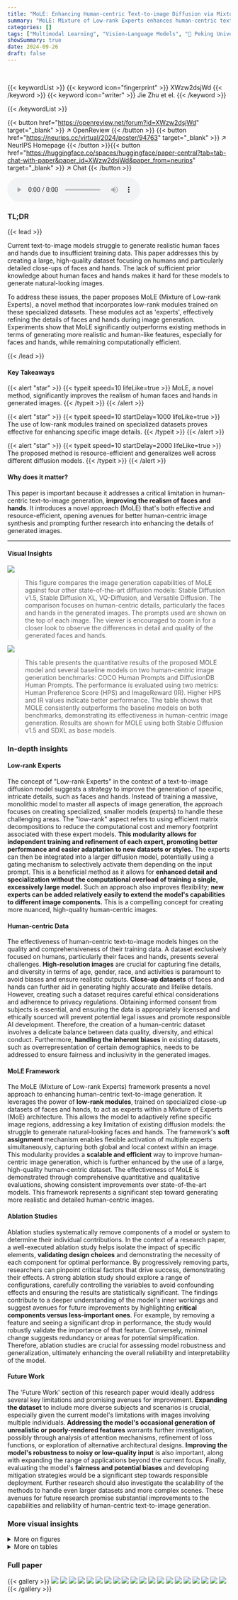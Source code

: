 ```yaml
---
title: "MoLE: Enhancing Human-centric Text-to-image Diffusion via Mixture of  Low-rank Experts"
summary: "MoLE: Mixture of Low-rank Experts enhances human-centric text-to-image diffusion models by using low-rank modules trained on high-quality face and hand datasets to improve the realism of faces and han..."
categories: []
tags: ["Multimodal Learning", "Vision-Language Models", "🏢 Peking University",]
showSummary: true
date: 2024-09-26
draft: false
---
```


<br>

{{< keywordList >}}
{{< keyword icon="fingerprint" >}} XWzw2dsjWd {{< /keyword >}}
{{< keyword icon="writer" >}} Jie Zhu et el. {{< /keyword >}}
 
{{< /keywordList >}}

{{< button href="https://openreview.net/forum?id=XWzw2dsjWd" target="_blank" >}}
↗ OpenReview
{{< /button >}}
{{< button href="https://neurips.cc/virtual/2024/poster/94763" target="_blank" >}}
↗ NeurIPS Homepage
{{< /button >}}{{< button href="https://huggingface.co/spaces/huggingface/paper-central?tab=tab-chat-with-paper&paper_id=XWzw2dsjWd&paper_from=neurips" target="_blank" >}}
↗ Chat
{{< /button >}}



<audio controls>
    <source src="https://ai-paper-reviewer.com/XWzw2dsjWd/podcast.wav" type="audio/wav">
    Your browser does not support the audio element.
</audio>


### TL;DR


{{< lead >}}

Current text-to-image models struggle to generate realistic human faces and hands due to insufficient training data. This paper addresses this by creating a large, high-quality dataset focusing on humans and particularly detailed close-ups of faces and hands.  The lack of sufficient prior knowledge about human faces and hands makes it hard for these models to generate natural-looking images.

To address these issues, the paper proposes MoLE (Mixture of Low-rank Experts), a novel method that incorporates low-rank modules trained on these specialized datasets.  These modules act as 'experts', effectively refining the details of faces and hands during image generation.  Experiments show that MoLE significantly outperforms existing methods in terms of generating more realistic and human-like features, especially for faces and hands, while remaining computationally efficient.

{{< /lead >}}


#### Key Takeaways

{{< alert "star" >}}
{{< typeit speed=10 lifeLike=true >}} MoLE, a novel method, significantly improves the realism of human faces and hands in generated images. {{< /typeit >}}
{{< /alert >}}

{{< alert "star" >}}
{{< typeit speed=10 startDelay=1000 lifeLike=true >}} The use of low-rank modules trained on specialized datasets proves effective for enhancing specific image details. {{< /typeit >}}
{{< /alert >}}

{{< alert "star" >}}
{{< typeit speed=10 startDelay=2000 lifeLike=true >}} The proposed method is resource-efficient and generalizes well across different diffusion models. {{< /typeit >}}
{{< /alert >}}

#### Why does it matter?
This paper is important because it addresses a critical limitation in human-centric text-to-image generation, **improving the realism of faces and hands**.  It introduces a novel approach (MoLE) that's both effective and resource-efficient, opening avenues for better human-centric image synthesis and prompting further research into enhancing the details of generated images.

------
#### Visual Insights



![](https://ai-paper-reviewer.com/XWzw2dsjWd/figures_0_1.jpg)

> This figure compares the image generation capabilities of MoLE against four other state-of-the-art diffusion models: Stable Diffusion v1.5, Stable Diffusion XL, VQ-Diffusion, and Versatile Diffusion.  The comparison focuses on human-centric details, particularly the faces and hands in the generated images. The prompts used are shown on the top of each image.  The viewer is encouraged to zoom in for a closer look to observe the differences in detail and quality of the generated faces and hands.





![](https://ai-paper-reviewer.com/XWzw2dsjWd/tables_6_1.jpg)

> This table presents the quantitative results of the proposed MOLE model and several baseline models on two human-centric image generation benchmarks: COCO Human Prompts and DiffusionDB Human Prompts.  The performance is evaluated using two metrics: Human Preference Score (HPS) and ImageReward (IR).  Higher HPS and IR values indicate better performance.  The table shows that MOLE consistently outperforms the baseline models on both benchmarks, demonstrating its effectiveness in human-centric image generation.  Results are shown for MOLE using both Stable Diffusion v1.5 and SDXL as base models.





### In-depth insights


#### Low-rank Experts
The concept of "Low-rank Experts" in the context of a text-to-image diffusion model suggests a strategy to improve the generation of specific, intricate details, such as faces and hands.  Instead of training a massive, monolithic model to master all aspects of image generation, the approach focuses on creating specialized, smaller models (experts) to handle these challenging areas.  The "low-rank" aspect refers to using efficient matrix decompositions to reduce the computational cost and memory footprint associated with these expert models. **This modularity allows for independent training and refinement of each expert, promoting better performance and easier adaptation to new datasets or styles.** The experts can then be integrated into a larger diffusion model, potentially using a gating mechanism to selectively activate them depending on the input prompt.  This is a beneficial method as it allows for **enhanced detail and specialization without the computational overload of training a single, excessively large model.**  Such an approach also improves flexibility;  **new experts can be added relatively easily to extend the model's capabilities to different image components.** This is a compelling concept for creating more nuanced, high-quality human-centric images.

#### Human-centric Data
The effectiveness of human-centric text-to-image models hinges on the quality and comprehensiveness of their training data.  A dataset exclusively focused on humans, particularly their faces and hands, presents several challenges. **High-resolution images** are crucial for capturing fine details, and diversity in terms of age, gender, race, and activities is paramount to avoid biases and ensure realistic outputs.  **Close-up datasets** of faces and hands can further aid in generating highly accurate and lifelike details.  However, creating such a dataset requires careful ethical considerations and adherence to privacy regulations. Obtaining informed consent from subjects is essential, and ensuring the data is appropriately licensed and ethically sourced will prevent potential legal issues and promote responsible AI development.  Therefore, the creation of a human-centric dataset involves a delicate balance between data quality, diversity, and ethical conduct.  Furthermore, **handling the inherent biases** in existing datasets, such as overrepresentation of certain demographics, needs to be addressed to ensure fairness and inclusivity in the generated images.

#### MoLE Framework
The MoLE (Mixture of Low-rank Experts) framework presents a novel approach to enhancing human-centric text-to-image generation.  It leverages the power of **low-rank modules**, trained on specialized close-up datasets of faces and hands, to act as experts within a Mixture of Experts (MoE) architecture. This allows the model to adaptively refine specific image regions, addressing a key limitation of existing diffusion models: the struggle to generate natural-looking faces and hands. The framework's **soft assignment** mechanism enables flexible activation of multiple experts simultaneously, capturing both global and local context within an image.  This modularity provides a **scalable and efficient** way to improve human-centric image generation, which is further enhanced by the use of a large, high-quality human-centric dataset.  The effectiveness of MoLE is demonstrated through comprehensive quantitative and qualitative evaluations, showing consistent improvements over state-of-the-art models.  This framework represents a significant step toward generating more realistic and detailed human-centric images.

#### Ablation Studies
Ablation studies systematically remove components of a model or system to determine their individual contributions.  In the context of a research paper, a well-executed ablation study helps isolate the impact of specific elements, **validating design choices** and demonstrating the necessity of each component for optimal performance.  By progressively removing parts, researchers can pinpoint critical factors that drive success, demonstrating their effects.  A strong ablation study should explore a range of configurations, carefully controlling the variables to avoid confounding effects and ensuring the results are statistically significant. The findings contribute to a deeper understanding of the model's inner workings and suggest avenues for future improvements by highlighting **critical components versus less-important ones**.  For example, by removing a feature and seeing a significant drop in performance, the study would robustly validate the importance of that feature. Conversely, minimal change suggests redundancy or areas for potential simplification.  Therefore, ablation studies are crucial for assessing model robustness and generalization, ultimately enhancing the overall reliability and interpretability of the model.

#### Future Work
The 'Future Work' section of this research paper would ideally address several key limitations and promising avenues for improvement.  **Expanding the dataset** to include more diverse subjects and scenarios is crucial, especially given the current model's limitations with images involving multiple individuals.  **Addressing the model's occasional generation of unrealistic or poorly-rendered features** warrants further investigation, possibly through analysis of attention mechanisms, refinement of loss functions, or exploration of alternative architectural designs.  **Improving the model's robustness to noisy or low-quality input** is also important, along with expanding the range of applications beyond the current focus.  Finally, evaluating the model's **fairness and potential biases** and developing mitigation strategies would be a significant step towards responsible deployment.  Further research should also investigate the scalability of the methods to handle even larger datasets and more complex scenes.  These avenues for future research promise substantial improvements to the capabilities and reliability of human-centric text-to-image generation.


### More visual insights

<details>
<summary>More on figures
</summary>


![](https://ai-paper-reviewer.com/XWzw2dsjWd/figures_1_1.jpg)

> This figure demonstrates the concept of low-rank refinement which inspires the Mixture of Low-rank Experts (MoLE) method.  Two low-rank modules are trained separately on face and hand datasets (Celeb-HQ and 11k Hands datasets). When applied to an image at the appropriate scale, these modules refine the corresponding face and hand regions respectively, showing improved realism. This observation forms the foundation for using low-rank modules as experts in the MoLE model, which adaptively refines specific image parts.


![](https://ai-paper-reviewer.com/XWzw2dsjWd/figures_2_1.jpg)

> This figure shows examples of images from the three subsets of the human-centric dataset used in the paper: human-in-the-scene images, close-up face images, and close-up hand images.  The human-in-the-scene images show people in a variety of settings and activities, while the close-up images focus on facial features and hand gestures. The diversity in pose, activity, and background is highlighted to showcase the variety within the dataset.


![](https://ai-paper-reviewer.com/XWzw2dsjWd/figures_3_1.jpg)

> This figure compares the performance of four different image captioning models: BLIP2, ClipCap, MiniGPT-4, and LLaVA.  Each model is given the same image and asked to generate a caption. The figure shows that LLaVA produces the most accurate and detailed captions, while the other models often make mistakes or provide less detail.  Because of this, the authors choose LLaVA to caption their dataset.


![](https://ai-paper-reviewer.com/XWzw2dsjWd/figures_5_1.jpg)

> This figure illustrates the framework of the Mixture of Low-rank Experts (MoLE) method.  It shows three stages. Stage 1 involves fine-tuning a UNet on a human-centric dataset.  Stage 2 trains two separate low-rank experts, one for faces and one for hands, using close-up datasets.  Stage 3 incorporates a soft mixture assignment mechanism within the UNet, combining the outputs of the low-rank experts based on both global and local gating networks to adaptively refine the generation process.  The figure highlights the key components, including the input (X), UNet layers, low-rank modules (A, B, A', B'), gating networks, and the final output (X').


![](https://ai-paper-reviewer.com/XWzw2dsjWd/figures_6_1.jpg)

> The figure shows the results of a user study evaluating the performance of the MoLE model in four aspects: alignment, hand quality, face quality, and overall quality.  The bar chart visually compares the performance of different models, including SD v1.5, Stage 1 (fine-tuning on the human-centric dataset), and the MoLE model itself.  Each bar represents the percentage of users who rated the corresponding model as superior in that particular aspect.  The results highlight the improvement achieved by MoLE over the baseline SD v1.5 model and the intermediate stage of fine-tuning.


![](https://ai-paper-reviewer.com/XWzw2dsjWd/figures_7_1.jpg)

> This figure shows the results of image generation at different stages of the MOLE model.  The top row shows images generated using the prompt 'a woman in a purple top pulling food out of an oven.' The bottom row shows images generated using the prompt 'smiling woman in red top putting items in a box.'  Each column represents a different stage of the MOLE process: SD v1.5 (the base model), Stage 1 (fine-tuning on the human-centric dataset), Stage 2 (low-rank expert generation), and MOLE (the final model). The figure visually demonstrates the improvement in image quality and realism achieved by each stage of the MOLE process, particularly in the details of the woman's face and hands.


![](https://ai-paper-reviewer.com/XWzw2dsjWd/figures_8_1.jpg)

> This figure visualizes the behavior of global and local assignment weights in MoLE during the image generation process.  Panel (a) shows the average global scalar for close-up face images, (b) for close-up hand images, and (c) for images containing both.  Panel (d) shows heatmaps of the local assignment weights for both the face and hand experts over different inference steps. The results demonstrate that the global assignment weights are content-aware, prioritizing the relevant expert based on the image content. Local assignment weights dynamically adjust, refining details over the steps.


![](https://ai-paper-reviewer.com/XWzw2dsjWd/figures_14_1.jpg)

> This figure shows examples of images from the human-centric dataset used in the paper.  The dataset is divided into three subsets: human-in-the-scene images (showing people in various settings), close-up face images, and close-up hand images. This diversity in the dataset is intended to improve the model's ability to generate realistic human-centric images.


![](https://ai-paper-reviewer.com/XWzw2dsjWd/figures_15_1.jpg)

> This figure shows a comparison of images generated by MoLE and HyperHuman, a state-of-the-art method, to highlight the superior quality of MoLE's human-centric image generation.  Each pair of images shows the same prompt being applied to both models, allowing for a direct visual assessment of the differences in image quality. MoLE's images often display more realistic features, especially in the faces and hands, showcasing its ability to create more natural and lifelike results.


![](https://ai-paper-reviewer.com/XWzw2dsjWd/figures_15_2.jpg)

> This figure provides a visual comparison of image generation results between the proposed MoLE model and the HanDiffuser model. Three example prompts are used: 1. A woman showing thumbs-up gesture. 2. A man in a suit holding a card. 3. A disappointed man wearing a camera. Each row shows the result of the corresponding prompt generated by each model, allowing a direct comparison of their respective image generation capabilities.


![](https://ai-paper-reviewer.com/XWzw2dsjWd/figures_16_1.jpg)

> This figure visualizes the global and local assignment weights used in the MoLE model during different inference steps.  The graphs show the averaged global scalar values for close-up face images, close-up hand images, and images containing both faces and hands.  Additionally, it includes a visualization of the score maps from the face and hand experts at various inference steps to illustrate how the model focuses on different aspects of the image as the generation progresses. The changing values of the global and local weights indicate the adaptive activation of the face and hand experts during the image generation process.


![](https://ai-paper-reviewer.com/XWzw2dsjWd/figures_17_1.jpg)

> This figure compares the image generation results of MoLE with four other state-of-the-art diffusion models: SD v1.5, SD-XL, VQ-Diffusion, and Versatile Diffusion.  The comparison focuses on the generation of human-centric details, particularly faces and hands. The user is encouraged to zoom in to better appreciate the differences in image quality and realism, especially regarding the detail and naturalness of the faces and hands generated by each model.  MoLE aims to improve the generation of these fine details, which often present challenges for diffusion models.


![](https://ai-paper-reviewer.com/XWzw2dsjWd/figures_17_2.jpg)

> This figure compares the image generation capabilities of MoLE with other state-of-the-art diffusion models such as SD v1.5, SDXL, VQ-Diffusion, and Versatile Diffusion.  For a given text prompt, each model generates an image. The figure visually demonstrates the differences in image quality, detail, and overall realism across these models. The comparison highlights MoLE's improved ability to generate high-quality, detailed images, especially in human-centric scenes.


![](https://ai-paper-reviewer.com/XWzw2dsjWd/figures_18_1.jpg)

> This figure compares the image generation results of MoLE with other state-of-the-art diffusion models, such as Stable Diffusion v1.5, SD-XL, and VQ-Diffusion.  The focus is on the detail and realism of generated faces and hands.  The prompt used to generate each image is displayed above each image. Zooming in reveals the subtle differences in detail, particularly in the rendering of faces and hands.


![](https://ai-paper-reviewer.com/XWzw2dsjWd/figures_19_1.jpg)

> This figure compares the image generation results of MoLE with other state-of-the-art diffusion models, namely Stable Diffusion v1.5, SD-XL, VQ-Diffusion, and Versatile Diffusion.  The comparison focuses on human-centric details, particularly the faces and hands, highlighting MoLE's ability to generate more natural and realistic representations of these features compared to existing methods.  The caption encourages viewers to zoom in for a closer examination of the facial and hand details.


![](https://ai-paper-reviewer.com/XWzw2dsjWd/figures_19_2.jpg)

> Figure 16(a) shows an example of an unrealistically generated image, which demonstrates a failure case of the MoLE model. Figure 16(b) presents a visualization of the average L2 norm of the outputs from face and hand experts over different timesteps.  The left panel displays the average L2 norm from the face expert, while the right panel shows the average L2 norm from the hand expert. Comparing the L2 norms between successful and failed image generation helps analyze the model's behavior and identify potential causes of failure.  The x-axis represents timestep during image generation, while the y-axis represents the L2 norm of the expert's output.


![](https://ai-paper-reviewer.com/XWzw2dsjWd/figures_20_1.jpg)

> This figure compares the image generation capabilities of MoLE with other state-of-the-art diffusion models, such as Stable Diffusion v1.5, SD-XL, and VQ-Diffusion.  The focus is on the detail and realism of generated faces and hands. The user is encouraged to zoom in for a closer look at the details to better appreciate the differences in quality.


![](https://ai-paper-reviewer.com/XWzw2dsjWd/figures_20_2.jpg)

> This figure compares the image generation capabilities of MoLE with several other popular diffusion models, namely Stable Diffusion v1.5, SD-XL, VQ-Diffusion, and Versatile Diffusion.  The images generated by each model are displayed side-by-side for a direct comparison, focusing on the details of the faces and hands. The caption suggests that viewers should zoom in to appreciate the differences more clearly.


![](https://ai-paper-reviewer.com/XWzw2dsjWd/figures_20_3.jpg)

> This figure compares the image generation results of MoLE with other state-of-the-art diffusion models, such as Stable Diffusion v1.5, SD-XL, VQ-Diffusion, and Versatile Diffusion.  The prompts used are not explicitly stated in the caption, but they are focused on human-centric details. The main point of the comparison is to highlight MoLE's superior ability to generate more natural-looking faces and hands. The instruction to 'zoom in for a better view' emphasizes the fine details generated by the different models, particularly in the challenging areas of face and hand rendering.


![](https://ai-paper-reviewer.com/XWzw2dsjWd/figures_20_4.jpg)

> This figure shows examples of images from the three subsets that constitute the human-centric dataset used in the paper. The first row shows human-in-scene images.  The second and third rows display close-up images of faces and hands, respectively, highlighting the diversity and quality of the data used to train the model.


![](https://ai-paper-reviewer.com/XWzw2dsjWd/figures_20_5.jpg)

> This figure compares the image generation results of MoLE with other state-of-the-art diffusion models, namely SD v1.5, SD-XL, VQ-Diffusion, and Versatile Diffusion.  The prompts used for image generation are not specified in the caption, but the focus is on a detailed comparison of the generated faces and hands. The authors suggest zooming in to better appreciate the differences in the level of detail and realism achieved by each model. MoLE aims to improve the realism and naturalness of human-centric image generation, particularly in the finer details of faces and hands.


![](https://ai-paper-reviewer.com/XWzw2dsjWd/figures_20_6.jpg)

> This figure compares the image generation results of MoLE with other state-of-the-art diffusion models, namely SD v1.5, SD-XL, VQ-Diffusion, and Versatile Diffusion.  The comparison focuses on the detail and realism of generated faces and hands, highlighting MoLE's superior performance in these aspects.  The instruction is to zoom in to better appreciate the differences.  The prompts used to generate these images are not provided in the caption.


![](https://ai-paper-reviewer.com/XWzw2dsjWd/figures_20_7.jpg)

> This figure compares the image generation results of MoLE with other state-of-the-art diffusion models, such as Stable Diffusion v1.5, SD-XL, and VQ-Diffusion.  The focus is on the detail and quality of the generated faces and hands. The caption encourages the viewer to zoom in for a closer inspection, highlighting that MoLE produces more realistic and natural-looking faces and hands compared to the other models.


![](https://ai-paper-reviewer.com/XWzw2dsjWd/figures_21_1.jpg)

> This figure showcases examples from the three subsets of the human-centric dataset used in the MoLE paper.  The first row shows images of people in various scenes, providing context and diversity of human activities. The second row displays close-up images of faces, highlighting the variations in facial features. The third row shows images of hands, emphasizing the range of hand positions and gestures. The diversity in these images is crucial for training the low-rank experts and enhancing the human-centric image generation quality.


![](https://ai-paper-reviewer.com/XWzw2dsjWd/figures_22_1.jpg)

> This figure compares the image generation results of MoLE with several other state-of-the-art diffusion models, including Stable Diffusion v1.5, SD-XL, VQ-Diffusion, and Versatile Diffusion.  The comparison focuses on the quality of generated faces and hands, highlighting MoLE's ability to produce more realistic and natural-looking results in these areas. The caption encourages the viewer to zoom in for a closer examination of the details, especially facial features and hands.


![](https://ai-paper-reviewer.com/XWzw2dsjWd/figures_22_2.jpg)

> This figure compares the image generation results of MoLE with several other diffusion models, including Stable Diffusion v1.5, Stable Diffusion XL, VQ-Diffusion, and Versatile Diffusion.  The comparison focuses particularly on the detail and naturalness of generated faces and hands. The user is prompted to zoom in for a better view to appreciate the differences more fully.  The images demonstrate MoLE’s superior performance in generating human-centric details.


![](https://ai-paper-reviewer.com/XWzw2dsjWd/figures_23_1.jpg)

> This figure shows examples of images from the three subsets of the human-centric dataset: human-in-the-scene images, close-up face images, and close-up hand images.  The purpose is to illustrate the diversity and high quality of images in the dataset, showing various poses, activities, backgrounds, and ages of people.  The close-up images highlight the detail captured, which is crucial for training the low-rank experts in the MoLE model.


![](https://ai-paper-reviewer.com/XWzw2dsjWd/figures_23_2.jpg)

> This figure shows examples from the three subsets of the human-centric dataset: human-in-the-scene images, close-up face images, and close-up hand images.  The images demonstrate the diversity of the dataset in terms of poses, activities, backgrounds, and demographics.


![](https://ai-paper-reviewer.com/XWzw2dsjWd/figures_23_3.jpg)

> This figure compares the image generation capabilities of MoLE against several other state-of-the-art diffusion models. The comparison focuses specifically on the generation of human faces and hands.  Each model was prompted to generate images based on the same text prompt, which is not specified in the image itself, though it's implied to be human centric. The images demonstrate how MoLE excels in generating more realistic and natural-looking faces and hands, showcasing its strengths in human-centric image generation.  Users are encouraged to zoom in to appreciate the details better.


![](https://ai-paper-reviewer.com/XWzw2dsjWd/figures_23_4.jpg)

> This figure shows a comparison of image generation results between MoLE and other state-of-the-art diffusion models, such as Stable Diffusion v1.5, SD-XL, VQ-Diffusion, and Versatile Diffusion. The comparison focuses on the generation of human-centric details, particularly faces and hands. The authors encourage viewers to zoom in on the images to observe subtle differences in detail and naturalness.


![](https://ai-paper-reviewer.com/XWzw2dsjWd/figures_23_5.jpg)

> This figure compares the image generation results of MoLE with other state-of-the-art diffusion models, such as Stable Diffusion v1.5, SD-XL, and VQ-Diffusion.  The comparison focuses particularly on the generation quality of human faces and hands.  The user is encouraged to zoom in on the images for a more detailed examination of the differences.


![](https://ai-paper-reviewer.com/XWzw2dsjWd/figures_23_6.jpg)

> This figure compares the image generation capabilities of the MoLE model with other state-of-the-art diffusion models, specifically focusing on the detail and realism of generated faces and hands.  The images demonstrate that MoLE produces superior results in terms of naturalness and detail, especially when compared to the faces and hands generated by other models.


![](https://ai-paper-reviewer.com/XWzw2dsjWd/figures_23_7.jpg)

> This figure compares the image generation results of MoLE with other state-of-the-art diffusion models, namely SD v1.5, SD-XL, VQ-Diffusion, and Versatile Diffusion.  The prompts used for image generation are provided above each image.  The figure emphasizes the detail in the face and hands, suggesting that MoLE produces more realistic and detailed results in these areas compared to other models. The instruction to 'zoom in for a better view' highlights the focus on fine-grained details.


![](https://ai-paper-reviewer.com/XWzw2dsjWd/figures_23_8.jpg)

> This figure compares the image generation capabilities of the MoLE model with other state-of-the-art diffusion models, such as SD v1.5, SD-XL, VQ-Diffusion, and Versatile Diffusion.  The comparison focuses on the detail and realism of generated human faces and hands. The user is encouraged to zoom in for a more detailed view to appreciate the differences in quality. MoLE is shown to generate more realistic and detailed human faces and hands than the other models.


![](https://ai-paper-reviewer.com/XWzw2dsjWd/figures_23_9.jpg)

> This figure compares the image generation capabilities of the proposed MoLE model with other state-of-the-art diffusion models, such as Stable Diffusion v1.5, SD-XL, VQ-Diffusion, and Versatile Diffusion.  The focus is on human-centric details, particularly the faces and hands, highlighting how MoLE produces more realistic and natural-looking results in these areas.  The caption encourages the viewer to zoom in to fully appreciate the differences.


![](https://ai-paper-reviewer.com/XWzw2dsjWd/figures_24_1.jpg)

> This figure compares the image generation results of the proposed MoLE model with other existing diffusion models, such as Stable Diffusion v1.5, SD-XL, VQ-Diffusion, and Versatile Diffusion.  The comparison highlights the superior performance of MoLE in generating human-centric images, particularly with respect to the details and naturalness of faces and hands. The caption encourages a closer look at the faces and hands to fully appreciate the differences.


![](https://ai-paper-reviewer.com/XWzw2dsjWd/figures_25_1.jpg)

> This figure compares the image generation capabilities of the MoLE model with several other state-of-the-art diffusion models.  The focus is on the quality of generated faces and hands, highlighting MoLE's superior performance in these areas.  The image shows multiple examples of prompts and the outputs generated by each model, making it easier to compare the results and appreciate the details. Users are encouraged to zoom in for a more detailed comparison.


![](https://ai-paper-reviewer.com/XWzw2dsjWd/figures_26_1.jpg)

> This figure compares the image generation capabilities of the MoLE model with several other state-of-the-art diffusion models.  The comparison focuses specifically on the generation of human faces and hands, highlighting MoLE's superior ability to generate realistic and detailed features in these areas.  Viewers are encouraged to zoom in on the images for a closer inspection.


</details>




<details>
<summary>More on tables
</summary>


![](https://ai-paper-reviewer.com/XWzw2dsjWd/tables_7_1.jpg)
> This table presents the results of an ablation study conducted on the COCO Human Prompts benchmark. The study evaluates the impact of each stage in the proposed MoLE method on the model's performance.  The metrics used are Human Preference Score (HPS) and ImageReward (IR). The rows represent different configurations of the model: SD v1.5 (baseline), SD v1.5 + Stage 1 (fine-tuning on human-centric dataset), SD v1.5 + Stage 1 + Stage 2 (adding low-rank experts), and SD v1.5 + Stage 1 + Stage 2 + Stage 3 (adding soft mixture assignment). The columns show the HPS and IR scores for each configuration. The table aims to demonstrate the contribution of each stage to the overall performance of the model.

![](https://ai-paper-reviewer.com/XWzw2dsjWd/tables_7_2.jpg)
> This table presents the ablation study results on different assignment manners in the MoLE model, specifically focusing on the COCO Human Prompts benchmark. It compares the performance of using only local assignment, only global assignment, and both local and global assignments.  The metrics used are Human Preference Score (HPS) and ImageReward (IR), both showing how well the generated images align with human preferences. The results demonstrate the impact of incorporating both local and global assignment strategies in improving image quality compared to using only one.

![](https://ai-paper-reviewer.com/XWzw2dsjWd/tables_14_1.jpg)
> This table compares the performance of MoLE and SD v1.5 on three different metrics: CLIP-T, FID, and Aesthetic Score.  The CLIP-T score measures the alignment between image and text caption. FID (Fréchet Inception Distance) quantifies the similarity between the generated images and real images. Finally, Aesthetic Score evaluates the aesthetic quality of generated images. The results show that MoLE outperforms SD v1.5 on CLIP-T and FID but performs slightly worse on Aesthetic Score.

</details>




### Full paper

{{< gallery >}}
<img src="https://ai-paper-reviewer.com/XWzw2dsjWd/1.png" class="grid-w50 md:grid-w33 xl:grid-w25" />
<img src="https://ai-paper-reviewer.com/XWzw2dsjWd/2.png" class="grid-w50 md:grid-w33 xl:grid-w25" />
<img src="https://ai-paper-reviewer.com/XWzw2dsjWd/3.png" class="grid-w50 md:grid-w33 xl:grid-w25" />
<img src="https://ai-paper-reviewer.com/XWzw2dsjWd/4.png" class="grid-w50 md:grid-w33 xl:grid-w25" />
<img src="https://ai-paper-reviewer.com/XWzw2dsjWd/5.png" class="grid-w50 md:grid-w33 xl:grid-w25" />
<img src="https://ai-paper-reviewer.com/XWzw2dsjWd/6.png" class="grid-w50 md:grid-w33 xl:grid-w25" />
<img src="https://ai-paper-reviewer.com/XWzw2dsjWd/7.png" class="grid-w50 md:grid-w33 xl:grid-w25" />
<img src="https://ai-paper-reviewer.com/XWzw2dsjWd/8.png" class="grid-w50 md:grid-w33 xl:grid-w25" />
<img src="https://ai-paper-reviewer.com/XWzw2dsjWd/9.png" class="grid-w50 md:grid-w33 xl:grid-w25" />
<img src="https://ai-paper-reviewer.com/XWzw2dsjWd/10.png" class="grid-w50 md:grid-w33 xl:grid-w25" />
<img src="https://ai-paper-reviewer.com/XWzw2dsjWd/11.png" class="grid-w50 md:grid-w33 xl:grid-w25" />
<img src="https://ai-paper-reviewer.com/XWzw2dsjWd/12.png" class="grid-w50 md:grid-w33 xl:grid-w25" />
<img src="https://ai-paper-reviewer.com/XWzw2dsjWd/13.png" class="grid-w50 md:grid-w33 xl:grid-w25" />
<img src="https://ai-paper-reviewer.com/XWzw2dsjWd/14.png" class="grid-w50 md:grid-w33 xl:grid-w25" />
<img src="https://ai-paper-reviewer.com/XWzw2dsjWd/15.png" class="grid-w50 md:grid-w33 xl:grid-w25" />
<img src="https://ai-paper-reviewer.com/XWzw2dsjWd/16.png" class="grid-w50 md:grid-w33 xl:grid-w25" />
<img src="https://ai-paper-reviewer.com/XWzw2dsjWd/17.png" class="grid-w50 md:grid-w33 xl:grid-w25" />
<img src="https://ai-paper-reviewer.com/XWzw2dsjWd/18.png" class="grid-w50 md:grid-w33 xl:grid-w25" />
<img src="https://ai-paper-reviewer.com/XWzw2dsjWd/19.png" class="grid-w50 md:grid-w33 xl:grid-w25" />
<img src="https://ai-paper-reviewer.com/XWzw2dsjWd/20.png" class="grid-w50 md:grid-w33 xl:grid-w25" />
{{< /gallery >}}
